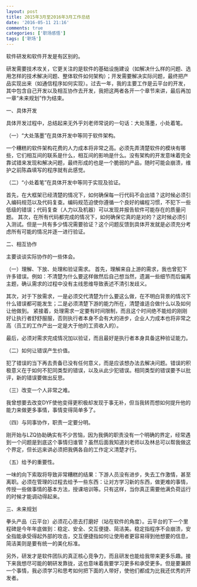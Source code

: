 ```yaml
---
layout: post
title: 2015年3月至2016年3月工作总结
date: '2016-05-11 21:16'
comments: true
categories: ['职场感悟']  
tags: ['职场']
---
```


软件研发和软件开发是有区别的。

<!--more-->

研发需要技术攻关，它更关注的是软件的基础设施建设（如解决什么样的问题、选用怎样的技术解决问题、整体软件如何架构）；开发需要解决实际问题，最终把产品实现出来（如通信程序如何实现）。过去一年，我的主要工作是云平台的开发，其中包含自己开发以及相互协作去开发，我把这两者各开一个章节来讲，最后再加一章“未来规划”作为结束。

一、具体开发

具体开发过程中，总结起来无外乎刘老师常说的一句话：大处落墨，小处着笔。

（一）“大处落墨”在具体开发中等同于软件架构。

一个糟糕的软件架构花费的人力成本将非常之高。必须先弄清楚软件的模块有哪些，它们相互间的联系是什么，相互间的影响是什么。没有架构的开发意味着完全靠试错来发现和解决问题，最终形成的也是一个脆弱的产品，随时可能会崩溃，维护之前陈森填写的程序就有此感觉。

（二）“小处着笔”在具体开发中等同于实现及验证。

首先，在大框架已经清楚的情况下，如何确保每一行代码不会出错？这时候必须引入编码规范以及代码复查。编码规范迫使你遵循一个良好的编程习惯，不犯下一些低级的错误；代码复查（人力以及机器）可以发现并报告软件可能存在的质量问题。
其次，在所有代码都完成的情况下，如何确保它真的是对的？这时候必须引入测试。但是一共有多少情况需要验证？这个问题反馈到具体开发就是必须充分考虑所有可能的情况并逐一进行验证。

二、相互协作

主要谈谈实际协作的一些体会。

（一）理解、下放、处理和验证需求。
首先，理解来自上游的需求，我也曾犯下许多错误。例如：不清楚为什么要这样做然后自己想当然，遗漏一些细节而后偏离主题，确认需求的过程中没有主线思维导致表述不清引发歧义。

其次，对于下放需求，一是必须交代清楚为什么要这么做，在不明白背景的情况下什么错误都可能发生；二是必须清楚下游的能力所在，清楚谁适合做什么以及如何让他做到。
紧接着，处理需求一定要有时间限制，而且这个时间绝不能给的刚刚好让执行者舒舒服服，否则执行者本身不会有大的进步，企业人力成本也将非常之高（员工的工作产出一定是大于他的工资收入的）。

最后，必须对需求完成情况加以验证，而且最好是执行者本身具备这种验证能力。

（二）如何让错误产生价值。

犯了错误的当下再去责备已没有任何意义，而是应该想办法去解决问题。错误的积极意义在于如何不犯同类型的错误，以及从此少犯错误。相同类型的错误要予以批评，新的错误要做出反思。

（三）改变一个人非常之难。

我曾想要去改变DYF使他变得更积极却发现于事无补，但当我转而想如何提升他的能力来做更多事情，事情变得简单多了。

（四）与同事协作，职责一定要分明。

刚开始与LZQ协助确实有不少苦恼，因为我俩的职责没有一个明确的界定，经常遇到一个问题是到底这个事情归谁管？虽然后面我知道刘老师以及林总可以帮我做这个界定，但长远来讲必须把我俩各自的工作定义清楚才行。

（五）给予的重要性。

一味的向下索取将导致非常糟糕的结果：下游人员没有进步，失去工作激情，甚至离职。必须在管理的过程去给予一些东西：让对方学习新的东西，做更难的事情，传授一些做事情的基本方法，授课培训等。只有这样，当你真正需要他满负荷运行的时候才能调动得起来。

三、未来规划

拳头产品（云平台）必须花心思去打磨好（站在软件的角度）。云平台的下一个里程碑是今年年底做到：稳定、安全、交互便捷、简洁美。稳定指程序不会崩溃，安全指能承受得起外部的攻击，交互便捷指如何让使用者更容易得到他想要的信息，简洁美则是要有统一的美化标准。

另外，研发才是软件团队的真正核心竞争力，而且研发也能给我带来更多乐趣。接下来我想尽可能的朝研发靠拢，这也意味着我要学习更多和承受更多。但是要兼顾一个事情，我必须学习和思考如何把下面的人带好，使他们都成为比我还优秀的开发者。
